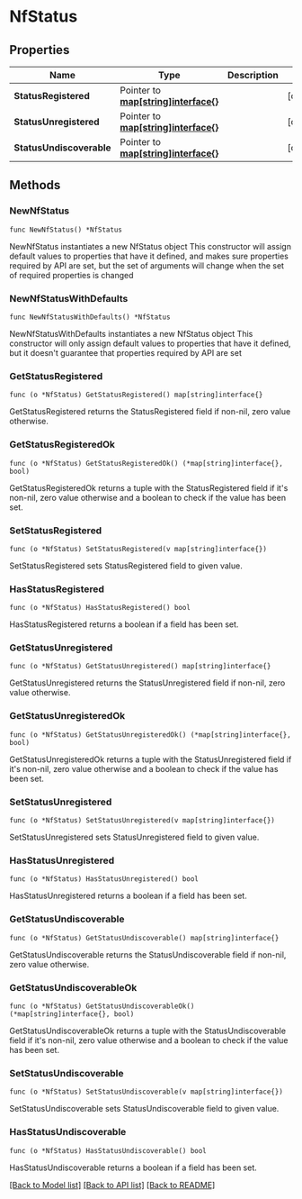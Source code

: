 # NfStatus

## Properties

Name | Type | Description | Notes
------------ | ------------- | ------------- | -------------
**StatusRegistered** | Pointer to [**map[string]interface{}**](object.md) |  | [optional] 
**StatusUnregistered** | Pointer to [**map[string]interface{}**](object.md) |  | [optional] 
**StatusUndiscoverable** | Pointer to [**map[string]interface{}**](object.md) |  | [optional] 

## Methods

### NewNfStatus

`func NewNfStatus() *NfStatus`

NewNfStatus instantiates a new NfStatus object
This constructor will assign default values to properties that have it defined,
and makes sure properties required by API are set, but the set of arguments
will change when the set of required properties is changed

### NewNfStatusWithDefaults

`func NewNfStatusWithDefaults() *NfStatus`

NewNfStatusWithDefaults instantiates a new NfStatus object
This constructor will only assign default values to properties that have it defined,
but it doesn't guarantee that properties required by API are set

### GetStatusRegistered

`func (o *NfStatus) GetStatusRegistered() map[string]interface{}`

GetStatusRegistered returns the StatusRegistered field if non-nil, zero value otherwise.

### GetStatusRegisteredOk

`func (o *NfStatus) GetStatusRegisteredOk() (*map[string]interface{}, bool)`

GetStatusRegisteredOk returns a tuple with the StatusRegistered field if it's non-nil, zero value otherwise
and a boolean to check if the value has been set.

### SetStatusRegistered

`func (o *NfStatus) SetStatusRegistered(v map[string]interface{})`

SetStatusRegistered sets StatusRegistered field to given value.

### HasStatusRegistered

`func (o *NfStatus) HasStatusRegistered() bool`

HasStatusRegistered returns a boolean if a field has been set.

### GetStatusUnregistered

`func (o *NfStatus) GetStatusUnregistered() map[string]interface{}`

GetStatusUnregistered returns the StatusUnregistered field if non-nil, zero value otherwise.

### GetStatusUnregisteredOk

`func (o *NfStatus) GetStatusUnregisteredOk() (*map[string]interface{}, bool)`

GetStatusUnregisteredOk returns a tuple with the StatusUnregistered field if it's non-nil, zero value otherwise
and a boolean to check if the value has been set.

### SetStatusUnregistered

`func (o *NfStatus) SetStatusUnregistered(v map[string]interface{})`

SetStatusUnregistered sets StatusUnregistered field to given value.

### HasStatusUnregistered

`func (o *NfStatus) HasStatusUnregistered() bool`

HasStatusUnregistered returns a boolean if a field has been set.

### GetStatusUndiscoverable

`func (o *NfStatus) GetStatusUndiscoverable() map[string]interface{}`

GetStatusUndiscoverable returns the StatusUndiscoverable field if non-nil, zero value otherwise.

### GetStatusUndiscoverableOk

`func (o *NfStatus) GetStatusUndiscoverableOk() (*map[string]interface{}, bool)`

GetStatusUndiscoverableOk returns a tuple with the StatusUndiscoverable field if it's non-nil, zero value otherwise
and a boolean to check if the value has been set.

### SetStatusUndiscoverable

`func (o *NfStatus) SetStatusUndiscoverable(v map[string]interface{})`

SetStatusUndiscoverable sets StatusUndiscoverable field to given value.

### HasStatusUndiscoverable

`func (o *NfStatus) HasStatusUndiscoverable() bool`

HasStatusUndiscoverable returns a boolean if a field has been set.


[[Back to Model list]](../README.md#documentation-for-models) [[Back to API list]](../README.md#documentation-for-api-endpoints) [[Back to README]](../README.md)


